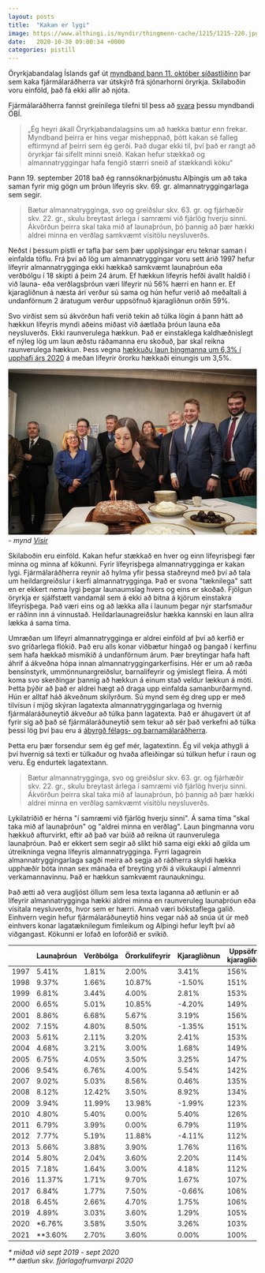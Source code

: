 ```yaml
---
layout: posts
title:  "Kakan er lygi"
image: https://www.althingi.is/myndir/thingmenn-cache/1215/1215-220.jpg
date:   2020-10-30 09:00:34 +0000
categories: pistill
---
```

Öryrkjabandalag Íslands gaf út [myndband þann 11. október síðastliðinn](https://www.facebook.com/oryrkjabandalagislands/posts/2029361253867571) þar sem kaka fjármálaráðherra var útskýrð frá sjónarhorni öryrkja. Skilaboðin voru einföld, það fá ekki allir að njóta.

Fjármálaráðherra fannst greinilega tilefni til þess að [svara](https://www.ruv.is/frett/2020/10/28/bjarni-svarar-obi-en-vidrar-ahyggjur-af-stodunni) þessu myndbandi ÖBÍ.

> „Ég heyri ákall Öryrkjabandalagsins um að hækka bætur enn frekar. Myndband þeirra er hins vegar misheppnað, þótt kakan sé falleg eftirmynd af þeirri sem ég gerði. Það dugar ekki til, því það er rangt að öryrkjar fái sífellt minni sneið. Kakan hefur stækkað og almannatryggingar hafa fengið stærri sneið af stækkandi köku“

Þann 19. september 2018 bað ég rannsóknarþjónustu Alþingis um að taka saman fyrir mig gögn um þróun lífeyris skv. 69. gr. almannatryggingarlaga sem segir.

> Bætur almannatrygginga, svo og greiðslur skv. 63. gr. og fjárhæðir skv. 22. gr., skulu breytast árlega í samræmi við fjárlög hverju sinni. Ákvörðun þeirra skal taka mið af launaþróun, þó þannig að þær hækki aldrei minna en verðlag samkvæmt vísitölu neysluverðs.

Neðst í þessum pistli er tafla þar sem þær upplýsingar eru teknar saman í einfalda töflu. Frá því að lög um almannatryggingar voru sett árið 1997 hefur lífeyrir almannatrygginga ekki hækkað samkvæmt launaþróun eða verðbólgu í 18 skipti á þeim 24 árum. Ef hækkun lífeyris hefði ávallt haldið í við launa- eða verðlagsþróun væri lífeyrir nú 56% hærri en hann er. Ef kjaragliðnun á næsta ári verður sú sama og hún hefur verið að meðaltali á undanförnum 2 áratugum verður uppsöfnuð kjaragliðnun orðin 59%.

Svo virðist sem sú ákvörðun hafi verið tekin að túlka lögin á þann hátt að hækkun lífeyris myndi aðeins miðast við áætlaða þróun launa eða neysluverðs. Ekki raunverulega hækkun. Það er einstaklega kaldhæðnislegt ef nýleg lög um laun æðstu ráðamanna eru skoðuð, þar skal reikna raunverulega hækkun. Þess vegna [hækkuðu laun þingmanna um 6,3% í upphafi árs 2020](https://kjarninn.is/frettir/2020-04-08-laun-thingmanna-og-radherra-haekkudu-um-63-prosent/) á meðan lífeyrir örorku hækkaði einungis um 3,5%.

![Kakan er ekki fyrir þig](/assets/images/kakanerlygi.jpg)
_- mynd [Vísir](https://www.visir.is/g/2018181139864)_

Skilaboðin eru einföld. Kakan hefur stækkað en hver og einn lífeyrisþegi fær minna og minna af kökunni. Fyrir lífeyrisþega almannatrygginga er kakan lygi. Fjármálaráðherra reynir að hylma yfir þessa staðreynd með því að tala um heildargreiðslur í kerfi almannatrygginga. Það er svona "tæknilega" satt en er ekkert nema lygi þegar launaumslag hvers og eins er skoðað. Fjölgun öryrkja er sjálfstætt vandamál sem á ekki að bitna á kjörum einstakra lífeyrisþega. Það væri eins og að lækka alla í launum þegar nýr starfsmaður er ráðinn inn á vinnustað. Heildarlaunagreiðslur hækka kannski en laun allra lækka á sama tíma. 

Umræðan um lífeyri almannatrygginga er aldrei einföld af því að kerfið er svo gríðarlega flókið. Það eru alls konar viðbætur hingað og þangað í kerfinu sem hafa hækkað mismikið á undanförnum árum. Þær breytingar hafa haft áhrif á ákveðna hópa innan almannatryggingarkerfisins. Hér er um að ræða bensínstyrk, ummönnunargreiðslur, barnalífeyrir og ýmislegt fleira. Á móti koma svo skerðingar þannig að hækkun á einum stað veldur lækkun á móti. Þetta þýðir að það er aldrei hægt að draga upp einfalda samanburðarmynd. Hún er alltaf háð ákveðnum skilyrðum. Sú mynd sem ég dreg upp er með tilvísun í mjög skýran lagatexta almannatryggingarlaga og hvernig fjármálaráðuneytið ákveður að túlka þann lagatexta. Það er áhugavert út af fyrir sig að það sé fjármálaráðuneytið sem tekur að sér það verkefni að túlka þessi lög því þau eru á [ábyrgð félags- og barnamálaráðherra](https://www.althingi.is/lagas/nuna/2007100.html). 

Þetta eru þær forsendur sem ég gef mér, lagatextinn. Ég vil vekja athygli á því hvernig sá texti er túlkaður og hvaða afleiðingar sú túlkun hefur í raun og veru. Ég endurtek lagatextann.

> Bætur almannatrygginga, svo og greiðslur skv. 63. gr. og fjárhæðir skv. 22. gr., skulu breytast árlega í samræmi við fjárlög hverju sinni. Ákvörðun þeirra skal taka mið af launaþróun, þó þannig að þær hækki aldrei minna en verðlag samkvæmt vísitölu neysluverðs.

Lykilatriðið er hérna "í samræmi við fjárlög hverju sinni". Á sama tíma "skal taka mið af launaþróun" og "aldrei minna en verðlag". Laun þingmanna voru hækkuð afturvirkt, eftir að það var búið að reikna út raunverulega launaþróun. Það er ekkert sem segir að slíkt hið sama eigi ekki að gilda um útreikninga vegna lífeyris almannatrygginga. Fyrri lagagrein almannatryggingarlaga sagði meira að segja að ráðherra skyldi hækka upphæðir bóta innan sex mánaða ef breyting yrði á vikukaupi í almennri verkamannavinnu. Það er hækkun samkvæmt raunaukningu. 

Það ætti að vera augljóst öllum sem lesa texta laganna að ætlunin er að lífeyrir almannatrygginga hækki aldrei minna en raunveruleg launaþróun eða vísitala neysluverðs, hvor sem er hærri. Annað væri bókstaflega galið. Einhvern vegin hefur fjármálaráðuneytið hins vegar náð að snúa út úr með einhvers konar lagatæknilegum fimleikum og Alþingi hefur leyft því að viðgangast. Kökunni er lofað en loforðið er svikið.

|      | Launaþróun | Verðbólga | Örorkulífeyrir | Kjaragliðnun | Uppsöfnuð kjaragliðnun |
|------|------------|-----------|----------------|--------------|------------------------|
| 1997 | 5.41%      | 1.81%     | 2.00%          | 3.41%        | 156%                   |
| 1998 | 9.37%      | 1.66%     | 10.87%         | -1.50%       | 151%                   |
| 1999 | 6.81%      | 3.44%     | 4.00%          | 2.81%        | 153%                   |
| 2000 | 6.65%      | 5.01%     | 10.85%         | -4.20%       | 149%                   |
| 2001 | 8.86%      | 6.68%     | 5.67%          | 3.19%        | 156%                   |
| 2002 | 7.15%      | 4.80%     | 8.50%          | -1.35%       | 151%                   |
| 2003 | 5.61%      | 2.11%     | 3.20%          | 2.41%        | 153%                   |
| 2004 | 4.68%      | 3.21%     | 3.00%          | 1.68%        | 149%                   |
| 2005 | 6.75%      | 4.05%     | 3.50%          | 3.25%        | 147%                   |
| 2006 | 9.54%      | 6.76%     | 4.00%          | 5.54%        | 142%                   |
| 2007 | 9.02%      | 5.03%     | 8.56%          | 0.46%        | 135%                   |
| 2008 | 8.12%      | 12.42%    | 3.50%          | 8.92%        | 134%                   |
| 2009 | 3.94%      | 11.99%    | 13.98%         | -1.99%       | 123%                   |
| 2010 | 4.80%      | 5.40%     | 0.00%          | 5.40%        | 126%                   |
| 2011 | 6.79%      | 3.99%     | 0.00%          | 6.79%        | 119%                   |
| 2012 | 7.77%      | 5.19%     | 11.88%         | -4.11%       | 112%                   |
| 2013 | 5.66%      | 3.88%     | 3.90%          | 1.76%        | 116%                   |
| 2014 | 5.80%      | 2.04%     | 3.60%          | 2.20%        | 114%                   |
| 2015 | 7.18%      | 1.64%     | 3.00%          | 4.18%        | 112%                   |
| 2016 | 11.37%     | 1.71%     | 9.70%          | 1.67%        | 107%                   |
| 2017 | 6.84%      | 1.77%     | 7.50%          | -0.66%       | 106%                   |
| 2018 | 6.45%      | 2.66%     | 4.70%          | 1.75%        | 106%                   |
| 2019 | 4.89%      | 3.03%     | 3.60%          | 1.29%        | 105%                   |
| 2020 | *6.76%     | 3.58%     | 3.50%          | 3.26%        | 103%                   |
| 2021 | **3.60%    | 2.70%     | 3.60%          | 0.00%        | 100%                   |

_* miðað við sept 2019 - sept 2020_  
_** áætlun skv. fjárlagafrumvarpi 2020_

